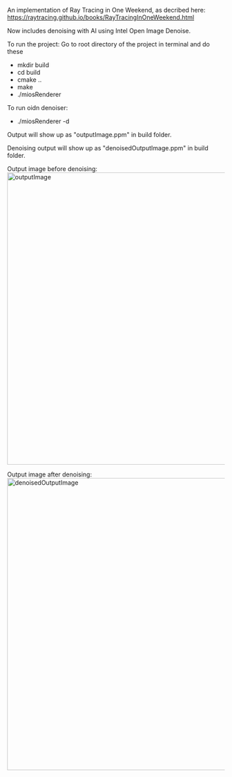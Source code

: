 An implementation of Ray Tracing in One Weekend, as decribed here: https://raytracing.github.io/books/RayTracingInOneWeekend.html

Now includes denoising with AI using Intel Open Image Denoise.

To run the project:
Go to root directory of the project in terminal and do these

- mkdir build
- cd build
- cmake ..
- make
- ./miosRenderer

To run oidn denoiser:

- ./miosRenderer -d

Output will show up as "outputImage.ppm" in build folder.

Denoising output will show up as "denoisedOutputImage.ppm" in build folder.

Output image before denoising:
<img width="1200" height="675" alt="outputImage" src="https://github.com/user-attachments/assets/ee992e28-5360-42fe-a0ec-b8075f6a15eb" />

Output image after denoising:
<img width="1200" height="675" alt="denoisedOutputImage" src="https://github.com/user-attachments/assets/bff5ba6b-bda7-45ce-834a-d717d8ef5fd8" />



